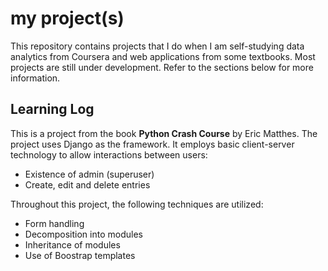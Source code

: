 # my project(s)

This repository contains projects that I do when I am self-studying data analytics from Coursera and web applications from some textbooks. Most projects are still under development. Refer to the sections below for more information.


## Learning Log

This is a project from the book **Python Crash Course** by Eric Matthes. The project uses Django as the framework. It employs basic client-server technology to allow interactions between users:
  - Existence of admin (superuser)
  - Create, edit and delete entries
  
Throughout this project, the following techniques are utilized:
  - Form handling
  - Decomposition into modules
  - Inheritance of modules
  - Use of Boostrap templates
